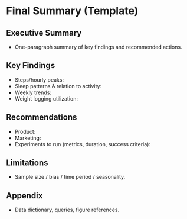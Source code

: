 # Final Summary (Template)

## Executive Summary
- One-paragraph summary of key findings and recommended actions.

## Key Findings
- Steps/hourly peaks:
- Sleep patterns & relation to activity:
- Weekly trends:
- Weight logging utilization:

## Recommendations
- Product:
- Marketing:
- Experiments to run (metrics, duration, success criteria):

## Limitations
- Sample size / bias / time period / seasonality.

## Appendix
- Data dictionary, queries, figure references.